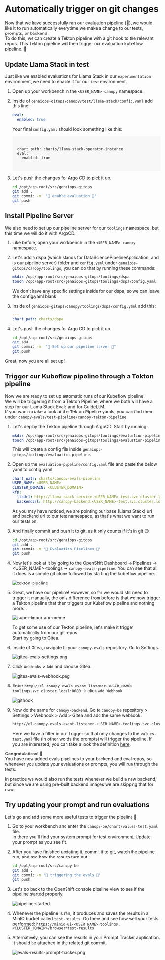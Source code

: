# Automatically trigger on git changes

Now that we have successfully ran our evaluation pipeline (🎉), we would like it to run automatically everytime we make a change to our tests, prompts, or backend.  
To do this, we can create a Tekton pipeline with a git hook to the relevant repos. This Tekton pipeline will then trigger our evaluation kubeflow pipeline. 🔗

## Update Llama Stack in test

Just like we enabled evaluations for Llama Stack in our `experimentation` environment, we need to enable it for our `test` environment.

1. Open up your workbench in the `<USER_NAME>-canopy` namespace.

2. Inside of `genaiops-gitops/canopy/test/llama-stack/config.yaml` add this line:

    ```yaml
    eval:
      enabled: true
    ```

    Your final `config.yaml` should look something like this:

    <div class="highlight" style="background: #f7f7f7; overflow-x: auto; padding: 8px;">
    <pre><code class="language-yaml"> 
    chart_path: charts/llama-stack-operator-instance
    eval:
      enabled: true
    </code></pre>
    </div>

3. Let's push the changes for Argo CD to pick it up.

    ```bash
    cd /opt/app-root/src/genaiops-gitops
    git add .
    git commit -m  "🤔 enable evaluation 🤔"
    git push 
    ```

## Install Pipeline Server

We also need to set up our pipeline server for our `toolings` namespace, but this time we will do it with ArgoCD.

1. Like before, open your workbench in the `<USER_NAME>-canopy` namespace.

2. Let's add a dspa (which stands for DataSciencePipelineApplication, and is our pipeline server) folder and `config.yaml` under `genaiops-gitops/canopy/toolings`, you can do that by running these commands:

    ```bash
    mkdir /opt/app-root/src/genaiops-gitops/toolings/dspa
    touch /opt/app-root/src/genaiops-gitops/toolings/dspa/config.yaml
    ```
    We don't have any specific settings inside for our dspa, so we can leave the config.yaml blank

3. Inside of `genaiops-gitops/canopy/toolings/dspa/config.yaml` add this:
    ```yaml
    ---
    chart_path: charts/dspa
    ```

4. Let's push the changes for Argo CD to pick it up.

    ```bash
    cd /opt/app-root/src/genaiops-gitops
    git add .
    git commit -m  "🪈 Set up our pipeline server 🪈"
    git push 
    ```

Great, now you are all set up!  

## Trigger our Kubeflow pipeline through a Tekton pipeline

Now we are ready to set up automatic runs of our Kubeflow pipeline!  
We will be triggering it from a Tekton Pipeline, where we both will have a step for our Llama Stack Evals and for GuideLLM.  
If you want to take a look at the Tekton Pipeline yamls, you can find them under `canopy-evals/test-pipeline/canopy-tekton-pipeline`.

1. Let's deploy the Tekton pipeline through ArgoCD. Start by running: 

    ```bash
    mkdir /opt/app-root/src/genaiops-gitops/toolings/evaluation-pipeline
    touch /opt/app-root/src/genaiops-gitops/toolings/evaluation-pipeline/config.yaml
    ```
    This will create a config file inside `genaiops-gitops/toolings/evaluation-pipeline`.

2. Open up the `evaluation-pipeline/config.yaml` file and paste the below yaml to config.yaml.

    ```yaml
    chart_path: charts/canopy-evals-pipeline
    USER_NAME: <USER_NAME>
    CLUSTER_DOMAIN: <CLUSTER_DOMAIN>
    kfp:
      llsUrl: http://llama-stack-service.<USER_NAME>-test.svc.cluster.local:8321
      backendUrl: http://canopy-backend.<USER_NAME>-test.svc.cluster.local:8000
    ```

    As you may have noticed, we are pointing our base (Llama Stack) url and backend url to our test namespace, as that's what we want to run our tests on.

3. And finally commit and push it to git, as it only counts if it's in git 😉

    ```bash
    cd /opt/app-root/src/genaiops-gitops
    git add .
    git commit -m "🚄 Evaluation Pipelines 🚄"
    git push
    ```

4. Now let's look at it by going to the OpenShift Dashboard -> Pipelines -> <USER_NAME>-toolings -> `canopy-evals-pipeline`. You can see that all it does is a simple git clone followed by starting the kubeflow pipeline.  

    ![tekton-pipeline](images/tekton-pipeline.png)

5. Great, we have our pipeline! However, so far we would still need to trigger it manually, the only difference from before is that we now trigger a Tekton pipeline that then triggers our Kubeflow pipeline and nothing more...

    ![super-important-meme](images/super-important-meme.jpg)

    To get some use of our Tekton pipeline, let's make it trigger automatically from our git repos.  
    Start by going to Gitea.

6. Inside of Gitea, navigate to your `canopy-evals` repository. Go to Settings.

    ![gitea-evals-settings.png](./images/gitea-evals-settings.png)

7. Click `Webhooks` > `Add` and choose Gitea.

    ![gitea-evals-webhook.png](./images/gitea-evals-webhook.png)

8. Enter `http://el-canopy-evals-event-listener.<USER_NAME>-toolings.svc.cluster.local:8080` -> click `Add Webhook`

    ![githook](images/githook.png)

9. Now do the same for `canopy-backend`. Go to `canopy-be` repository > Settings > Webhook > Add > Gitea and add the same webhook:

    ```bash
    http://el-canopy-evals-event-listener.<USER_NAME>-toolings.svc.cluster.local:8080
    ```

    Here we have a filter in our Trigger so that only changes to the `values-test.yaml` file (in other words the prompts) will trigger the pipeline. If you are interested, you can take a look the definition [here](https://github.com/rhoai-genaiops/genaiops-helmcharts/blob/main/charts/canopy-evals-pipeline/templates/triggers/triggers.yaml#L54).


Congratulations! 🎉  
You have now added evals pipelines to your backend and eval repos, so whenever you update your evaluations or prompts, you will run through the tests.

In practice we would also run the tests whenever we build a new backend, but since we are using pre-built backend images we are skipping that for now.

## Try updating your prompt and run evaluations

Let's go and add some more useful tests to trigger the pipeline 🧪

1. Go to your workbench and enter the `canopy-be/chart/values-test.yaml` file.  
    In there you'll find your system prompt for test environment. Update your prompt as you see fit.

2. After you have finished updating it, commit it to git, watch the pipeline run, and see how the results turn out:
    ```bash
    cd /opt/app-root/src/canopy-be
    git add .
    git commit -m "🍋 triggering the evals 🍋"
    git push
    ```
3. Let's go back to the OpenShift console pipeline view to see if the pipeline started properly.  

    ![pipeline-started](images/pipeline-started.png)

4. Whenever the pipeline is ran, it produces and saves the results in a MinIO bucket called `test-results`. Go there and see how well your tests performed: `https://minio-ui-<USER_NAME>-toolings.<CLUSTER_DOMAIN>/browser/test-results`

5. Alternatively, you can see the results in your Prompt Tracker application. It should be attached in the related git commit.
   
    ![evals-results-prompt-tracker.png](./images/evals-results-prompt-tracker.png)